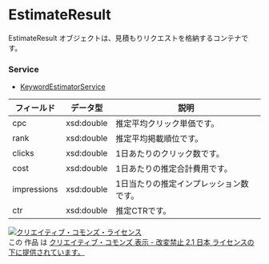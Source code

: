 # EstimateResult
EstimateResult オブジェクトは、見積もりリクエストを格納するコンテナです。
### Service
+ [KeywordEstimatorService](../services/KeywordEstimatorService.md)

| フィールド | データ型 | 説明 | 
|---|---|---|
| cpc| xsd:double| 推定平均クリック単価です。 |
| rank| xsd:double| 推定平均掲載順位です。 |
| clicks| xsd:double| 1日あたりのクリック数です。 |
| cost| xsd:double| 1日あたりの推定合計費用です。 |
| impressions| xsd:double| 1日当たりの推定インプレッション数です。 |
| ctr| xsd:double| 推定CTRです。 |
<a rel="license" href="http://creativecommons.org/licenses/by-nd/2.1/jp/"><img alt="クリエイティブ・コモンズ・ライセンス" style="border-width:0" src="https://i.creativecommons.org/l/by-nd/2.1/jp/88x31.png" /></a><br />この 作品 は <a rel="license" href="http://creativecommons.org/licenses/by-nd/2.1/jp/">クリエイティブ・コモンズ 表示 - 改変禁止 2.1 日本 ライセンスの下に提供されています。</a>
